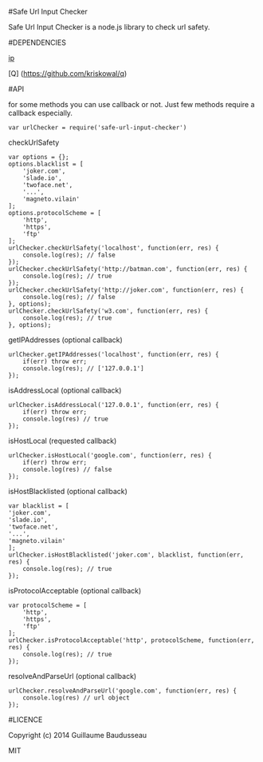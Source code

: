 #Safe Url Input Checker

Safe Url Input Checker is a node.js library to check url safety.

#DEPENDENCIES

[ip](https://github.com/indutny/node-ip) 

[Q] (https://github.com/kriskowal/q)

#API

for some methods you can use callback or not. Just few methods require a callback especially.

	var urlChecker = require('safe-url-input-checker')

checkUrlSafety

	var options = {};
	options.blacklist = [
		'joker.com',
		'slade.io',
		'twoface.net',
		'...',
		'magneto.vilain'
	];
	options.protocolScheme = [
		'http',
		'https',
		'ftp'
	];
	urlChecker.checkUrlSafety('localhost', function(err, res) {
		console.log(res); // false
	});
	urlChecker.checkUrlSafety('http://batman.com', function(err, res) {
		console.log(res); // true
	});
	urlChecker.checkUrlSafety('http://joker.com', function(err, res) {
		console.log(res); // false
	}, options);
	urlChecker.checkUrlSafety('w3.com', function(err, res) {
		console.log(res); // true
	}, options);

getIPAddresses (optional callback)

	urlChecker.getIPAddresses('localhost', function(err, res) {
		if(err) throw err;
		console.log(res); // ['127.0.0.1']
	});

isAddressLocal (optional callback)

	urlChecker.isAddressLocal('127.0.0.1', function(err, res) {
		if(err) throw err;
		console.log(res) // true
	});

isHostLocal (requested callback)

	urlChecker.isHostLocal('google.com', function(err, res) {
		if(err) throw err;
		console.log(res) // false
	});

isHostBlacklisted (optional callback)

	var blacklist = [
	'joker.com',
	'slade.io',
	'twoface.net',
	'...',
	'magneto.vilain'
	];
	urlChecker.isHostBlacklisted('joker.com', blacklist, function(err, res) {
		console.log(res); // true
	});

isProtocolAcceptable (optional callback)

	var protocolScheme = [
		'http',
		'https',
		'ftp'
	];
	urlChecker.isProtocolAcceptable('http', protocolScheme, function(err, res) {
		console.log(res); // true
	});

resolveAndParseUrl (optional callback)

	urlChecker.resolveAndParseUrl('google.com', function(err, res) {
		console.log(res) // url object
	});

#LICENCE

Copyright (c) 2014 Guillaume Baudusseau

MIT
